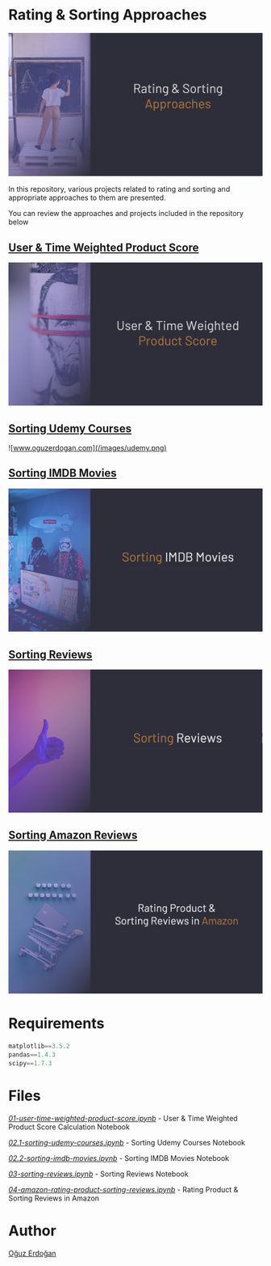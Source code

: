 # Rating & Sorting Approaches

![IMAGE](/images/approaches.png)

In this repository, various projects related to rating and sorting and appropriate approaches to them are presented.

You can review the approaches and projects included in the repository below

## [User & Time Weighted Product Score](01-rating-products/01-user-time-weighted-product-score.ipynb)
![Product Rating](images/product-rating.png)

## [Sorting Udemy Courses](02-product-sorting/02.1-sorting-udemy-courses/README.md)

![www.oguzerdogan.com](/images/udemy.png)

## [Sorting IMDB Movies](02-product-sorting/02.2-sorting-imdb-movies/README.md)

![SortingUdemy](/images/imdb-project.png)

## [Sorting Reviews](03-sorting-reviews/README.md)

![SortingReviews](/images/sorting-reviews.png)

## [Sorting Amazon Reviews](04-amazon-rating-product-sorting-reviews/README.md)

![IMAGE](/images/project1.png)


# Requirements

```python
matplotlib==3.5.2
pandas==1.4.3
scipy==1.7.3
```

# **Files**

*[01-user-time-weighted-product-score.ipynb](https://github.com/oguzerdo/rating-sorting-approaches/blob/main/01-rating-products/01-user-time-weighted-product-score.ipynb) -* User & Time Weighted Product Score Calculation Notebook

*[02.1-sorting-udemy-courses.ipynb](https://github.com/oguzerdo/rating-sorting-approaches/blob/main/02-product-sorting/02.1-sorting-udemy-courses/2.1-sorting-udemy-courses.ipynb) -* Sorting Udemy Courses Notebook

*[02.2-sorting-imdb-movies.ipynb](https://github.com/oguzerdo/rating-sorting-approaches/blob/main/02-product-sorting/02.2-sorting-imdb-movies/2.2-sorting-imdb-movies.ipynb) -* Sorting IMDB Movies Notebook

*[03-sorting-reviews.ipynb](https://github.com/oguzerdo/rating-sorting-approaches/blob/main/03-sorting-reviews/03-sorting-reviews.ipynb) -* Sorting Reviews Notebook

*[04-amazon-rating-product-sorting-reviews.ipynb](https://github.com/oguzerdo/rating-sorting-approaches/blob/main/04-amazon-rating-product-sorting-reviews/04-amazon-rating-product-sorting-reviews.ipynb) -* Rating Product & Sorting Reviews in Amazon

# Author

[Oğuz Erdoğan](http://www.oguzerdogan.com)